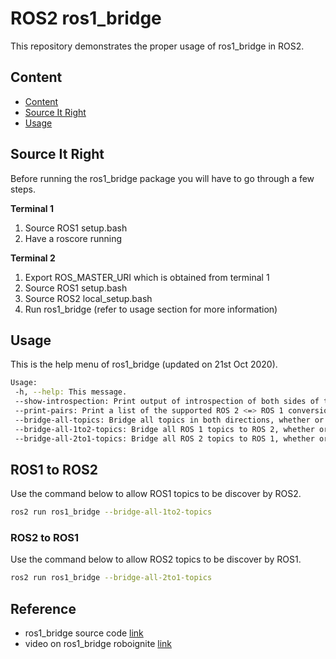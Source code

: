 # ROS2 ros1_bridge

This repository demonstrates the proper usage of ros1_bridge in ROS2.

## Content

- [Content](#Content)
- [Source It Right](#Source-It-Right)
- [Usage](#Usage)

## Source It Right

Before running the ros1_bridge package you will have to go through a few steps.  

**Terminal 1**  
1. Source ROS1 setup.bash
1. Have a roscore running

**Terminal 2**  
1. Export ROS_MASTER_URI which is obtained from terminal 1
1. Source ROS1 setup.bash
1. Source ROS2 local_setup.bash
1. Run ros1_bridge (refer to usage section for more information)

## Usage

This is the help menu of ros1_bridge (updated on 21st Oct 2020).  

```bash
Usage:
 -h, --help: This message.
 --show-introspection: Print output of introspection of both sides of the bridge.
 --print-pairs: Print a list of the supported ROS 2 <=> ROS 1 conversion pairs.
 --bridge-all-topics: Bridge all topics in both directions, whether or not there is a matching subscriber.
 --bridge-all-1to2-topics: Bridge all ROS 1 topics to ROS 2, whether or not there is a matching subscriber.
 --bridge-all-2to1-topics: Bridge all ROS 2 topics to ROS 1, whether or not there is a matching subscriber.
```

## ROS1 to ROS2

Use the command below to allow ROS1 topics to be discover by ROS2.  

```bash
ros2 run ros1_bridge --bridge-all-1to2-topics
```

### ROS2 to ROS1

Use the command below to allow ROS2 topics to be discover by ROS1.  

```bash
ros2 run ros1_bridge --bridge-all-2to1-topics
```

## Reference

- ros1_bridge source code [link](https://github.com/ros2/ros1_bridge)
- video on ros1_bridge roboignite [link](https://www.youtube.com/watch?v=LX-MHeqwiPI)
